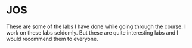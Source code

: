 # JOS

These are some of the labs I have done while going through the course. I work on these labs seldomly. But these are quite interesting labs and I would recommend them to everyone.